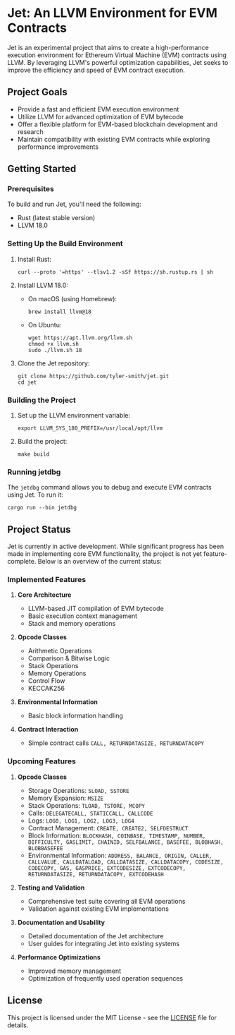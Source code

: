 # Jet: An LLVM Environment for EVM Contracts

Jet is an experimental project that aims to create a high-performance execution environment for Ethereum Virtual
Machine (EVM) contracts using LLVM. By leveraging LLVM's powerful optimization capabilities, Jet seeks to improve the
efficiency and speed of EVM contract execution.

## Project Goals

- Provide a fast and efficient EVM execution environment
- Utilize LLVM for advanced optimization of EVM bytecode
- Offer a flexible platform for EVM-based blockchain development and research
- Maintain compatibility with existing EVM contracts while exploring performance improvements

## Getting Started

### Prerequisites

To build and run Jet, you'll need the following:

- Rust (latest stable version)
- LLVM 18.0

### Setting Up the Build Environment

1. Install Rust:
    ```shell
    curl --proto '=https' --tlsv1.2 -sSf https://sh.rustup.rs | sh
    ```

2. Install LLVM 18.0:
    - On macOS (using Homebrew):
      ```shell
      brew install llvm@18
      ```
    - On Ubuntu:
      ```shell
      wget https://apt.llvm.org/llvm.sh
      chmod +x llvm.sh
      sudo ./llvm.sh 18
      ```

3. Clone the Jet repository:
    ```shell
    git clone https://github.com/tyler-smith/jet.git
    cd jet
    ```

### Building the Project

1. Set up the LLVM environment variable:
    ```shell
    export LLVM_SYS_180_PREFIX=/usr/local/opt/llvm
    ```
2. Build the project:
    ```shell
    make build
    ```

### Running jetdbg

The `jetdbg` command allows you to debug and execute EVM contracts using Jet. To run it:

```shell
cargo run --bin jetdbg
```

## Project Status

Jet is currently in active development. While significant progress has been made in implementing core EVM functionality,
the project is not yet feature-complete. Below is an overview of the current status:

### Implemented Features

1. **Core Architecture**
    - LLVM-based JIT compilation of EVM bytecode
    - Basic execution context management
    - Stack and memory operations

2. **Opcode Classes**
    - Arithmetic Operations
    - Comparison & Bitwise Logic
    - Stack Operations
    - Memory Operations
    - Control Flow
    - KECCAK256

3. **Environmental Information**
    - Basic block information handling

4. **Contract Interaction**
    - Simple contract calls `CALL, RETURNDATASIZE, RETURNDATACOPY`

### Upcoming Features

1. **Opcode Classes**
    - Storage Operations: `SLOAD, SSTORE`
    - Memory Expansion: `MSIZE`
    - Stack Operations: `TLOAD, TSTORE, MCOPY`
    - Calls: `DELEGATECALL, STATICCALL, CALLCODE`
    - Logs: `LOG0, LOG1, LOG2, LOG3, LOG4`
    - Contract Management: `CREATE, CREATE2, SELFDESTRUCT`
    - Block Information: `BLOCKHASH, COINBASE, TIMESTAMP, NUMBER, DIFFICULTY, GASLIMIT, CHAINID, SELFBALANCE, BASEFEE,
      BLOBHASH, BLOBBASEFEE`
    - Environmental Information: `ADDRESS, BALANCE, ORIGIN, CALLER, CALLVALUE, CALLDATALOAD, CALLDATASIZE, CALLDATACOPY,
      CODESIZE, CODECOPY, GAS, GASPRICE, EXTCODESIZE, EXTCODECOPY, RETURNDATASIZE, RETURNDATACOPY, EXTCODEHASH`

2. **Testing and Validation**
    - Comprehensive test suite covering all EVM operations
    - Validation against existing EVM implementations

3. **Documentation and Usability**
    - Detailed documentation of the Jet architecture
    - User guides for integrating Jet into existing systems

4. **Performance Optimizations**
    - Improved memory management
    - Optimization of frequently used operation sequences

## License

This project is licensed under the MIT License - see the [LICENSE](LICENSE) file for details.
